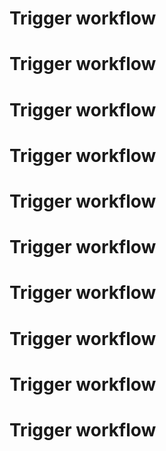# Trigger workflow
# Trigger workflow
# Trigger workflow
# Trigger workflow
# Trigger workflow
# Trigger workflow
# Trigger workflow
# Trigger workflow
# Trigger workflow
# Trigger workflow
